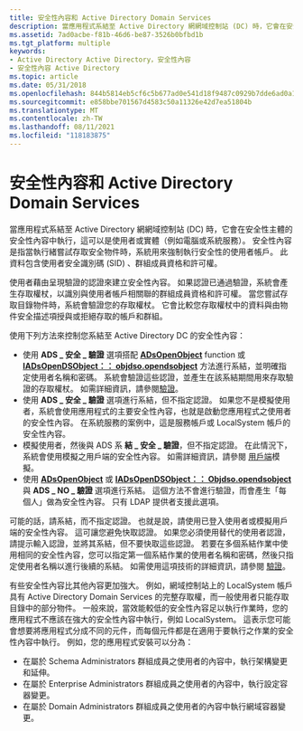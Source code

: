 ```yaml
---
title: 安全性內容和 Active Directory Domain Services
description: 當應用程式系結至 Active Directory 網網域控制站 (DC) 時，它會在安全性主體的安全性內容中執行，這可以是使用者或實體（例如電腦或系統服務）。
ms.assetid: 7ad0acbe-f81b-46d6-be87-3526b0bfbd1b
ms.tgt_platform: multiple
keywords:
- Active Directory Active Directory，安全性內容
- 安全性內容 Active Directory
ms.topic: article
ms.date: 05/31/2018
ms.openlocfilehash: 844b5814eb5cf6c5b677ad0e541d18f9487c0929b7dde6ad0a11c5d91653cf15
ms.sourcegitcommit: e858bbe701567d4583c50a11326e42d7ea51804b
ms.translationtype: MT
ms.contentlocale: zh-TW
ms.lasthandoff: 08/11/2021
ms.locfileid: "118183875"
---
```

# <a name="security-contexts-and-active-directory-domain-services"></a>安全性內容和 Active Directory Domain Services

當應用程式系結至 Active Directory 網網域控制站 (DC) 時，它會在安全性主體的安全性內容中執行，這可以是使用者或實體（例如電腦或系統服務）。 安全性內容是指當執行緒嘗試存取安全物件時，系統用來強制執行安全性的使用者帳戶。 此資料包含使用者安全識別碼 (SID) 、群組成員資格和許可權。

使用者藉由呈現驗證的認證來建立安全性內容。 如果認證已通過驗證，系統會產生存取權杖，以識別與使用者帳戶相關聯的群組成員資格和許可權。 當您嘗試存取目錄物件時，系統會驗證您的存取權杖。 它會比較您存取權杖中的資料與由物件安全描述項授與或拒絕存取的帳戶和群組。

使用下列方法來控制您系結至 Active Directory DC 的安全性內容：

-   使用 **ADS \_ 安全 \_ 驗證** 選項搭配 [**ADsOpenObject**](/windows/desktop/api/adshlp/nf-adshlp-adsopenobject) function 或 [**IADsOpenDSObject：： objdso.opendsobject**](/windows/desktop/api/iads/nf-iads-iadsopendsobject-opendsobject) 方法進行系結，並明確指定使用者名稱和密碼。 系統會驗證這些認證，並產生在該系結期間用來存取驗證的存取權杖。 如需詳細資訊，請參閱[驗證](authentication.md)。
-   使用 **ADS \_ 安全 \_ 驗證** 選項進行系結，但不指定認證。 如果您不是模擬使用者，系統會使用應用程式的主要安全性內容，也就是啟動您應用程式之使用者的安全性內容。 在系統服務的案例中，這是服務帳戶或 LocalSystem 帳戶的安全性內容。
-   模擬使用者，然後與 ADS 系 **結 \_ 安全 \_ 驗證**，但不指定認證。 在此情況下，系統會使用模擬之用戶端的安全性內容。 如需詳細資訊，請參閱 [用戶端](/windows/desktop/SecAuthZ/client-impersonation)模擬。
-   使用 [**ADsOpenObject**](/windows/desktop/api/adshlp/nf-adshlp-adsopenobject) 或 [**IADsOpenDSObject：： Objdso.opendsobject**](/windows/desktop/api/iads/nf-iads-iadsopendsobject-opendsobject) 與 **ADS \_ NO \_ 驗證** 選項進行系結。 這個方法不會進行驗證，而會產生「每個人」做為安全性內容。 只有 LDAP 提供者支援此選項。

可能的話，請系結，而不指定認證。 也就是說，請使用已登入使用者或模擬用戶端的安全性內容。 這可讓您避免快取認證。 如果您必須使用替代的使用者認證，請提示輸入認證，並將其系結，但不要快取這些認證。 若要在多個系結作業中使用相同的安全性內容，您可以指定第一個系結作業的使用者名稱和密碼，然後只指定使用者名稱以進行後續的系結。 如需使用這項技術的詳細資訊，請參閱 [驗證](authentication.md)。

有些安全性內容比其他內容更加強大。 例如，網域控制站上的 LocalSystem 帳戶具有 Active Directory Domain Services 的完整存取權，而一般使用者只能存取目錄中的部分物件。 一般來說，當效能較低的安全性內容足以執行作業時，您的應用程式不應該在強大的安全性內容中執行，例如 LocalSystem。 這表示您可能會想要將應用程式分成不同的元件，而每個元件都是在適用于要執行之作業的安全性內容中執行。 例如，您的應用程式安裝可以分為：

-   在屬於 Schema Administrators 群組成員之使用者的內容中，執行架構變更和延伸。
-   在屬於 Enterprise Administrators 群組成員之使用者的內容中，執行設定容器變更。
-   在屬於 Domain Administrators 群組成員之使用者的內容中執行網域容器變更。

 

 